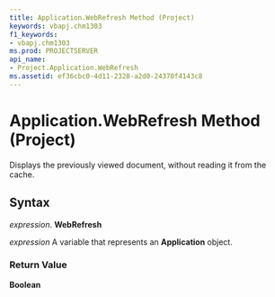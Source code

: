 ```yaml
---
title: Application.WebRefresh Method (Project)
keywords: vbapj.chm1303
f1_keywords:
- vbapj.chm1303
ms.prod: PROJECTSERVER
api_name:
- Project.Application.WebRefresh
ms.assetid: ef36cbc0-4d11-2328-a2d0-24370f4143c8
---
```



# Application.WebRefresh Method (Project)

Displays the previously viewed document, without reading it from the cache.


## Syntax

 _expression_. **WebRefresh**

 _expression_ A variable that represents an **Application** object.


### Return Value

 **Boolean**


